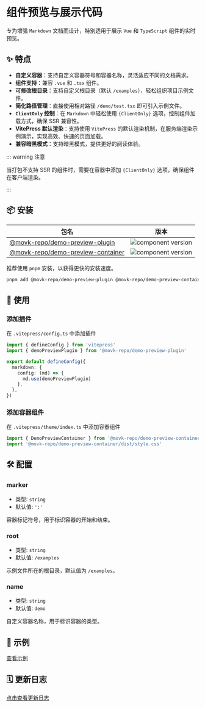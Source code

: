 # 组件预览与展示代码

专为增强 `Markdown` 文档而设计，特别适用于展示 `Vue` 和 `TypeScript` 组件的实时预览。

## ✨ 特点

- **自定义容器**：支持自定义容器符号和容器名称，灵活适应不同的文档需求。
- **组件支持**：兼容 `.vue` 和 `.tsx` 组件。
- **可修改根目录**：支持自定义根目录（默认 `/examples`），轻松组织项目示例文件。
- **简化路径管理**：直接使用相对路径 `/demo/test.tsx` 即可引入示例文件。
- **`ClientOnly` 控制**：在 `Markdown` 中轻松使用 `{ClientOnly}` 选项，控制组件加载方式，确保 SSR 兼容性。
- **VitePress 默认渲染**：支持使用 `VitePress` 的默认渲染机制，在服务端渲染示例演示，实现高效、快速的页面加载。
- **兼容暗黑模式**：支持暗黑模式，提供更好的阅读体验。

::: warning 注意

当打包不支持 SSR 的组件时，需要在容器中添加 `{ClientOnly}` 选项，确保组件在客户端渲染。

:::

## 📦 安装

| 包名                                                                                                 | 版本                                                                             |
| ---------------------------------------------------------------------------------------------------- | -------------------------------------------------------------------------------- |
| [@movk-repo/demo-preview-plugin](https://www.npmjs.com/package/@movk-repo/demo-preview-plugin)       | ![component version](https://badgen.net/npm/v/@movk-repo/demo-preview-plugin)    |
| [@movk-repo/demo-preview-container](https://www.npmjs.com/package/@movk-repo/demo-preview-container) | ![component version](https://badgen.net/npm/v/@movk-repo/demo-preview-container) |

推荐使用 `pnpm` 安装，以获得更快的安装速度。

```bash
pnpm add @movk-repo/demo-preview-plugin @movk-repo/demo-preview-container
```

## 🚀 使用

### 添加插件

在 `.vitepress/config.ts` 中添加插件

```ts twoslash
import { defineConfig } from 'vitepress'
import { demoPreviewPlugin } from '@movk-repo/demo-preview-plugin'

export default defineConfig({
  markdown: {
    config: (md) => {
      md.use(demoPreviewPlugin)
    },
  },
})
```

### 添加容器组件

在 `.vitepress/theme/index.ts` 中添加容器组件

```ts twoslash
import { DemoPreviewContainer } from '@movk-repo/demo-preview-container'
import '@movk-repo/demo-preview-container/dist/style.css'
```

## 🛠️ 配置

### marker

- 类型: `string`
- 默认值: `':'`

容器标记符号，用于标识容器的开始和结束。

### root

- 类型: `string`
- 默认值: `/examples`

示例文件所在的根目录，默认值为 `/examples`。

### name

- 类型: `string`
- 默认值: `demo`

自定义容器名称，用于标识容器的类型。

## 📝 示例

[查看示例](https://mhaibaraai.github.io/zh/guide/vitepress-demo-preview#%F0%9F%93%9D-%E7%A4%BA%E4%BE%8B)

## 🗓️ 更新日志

[点击查看更新日志](https://mhaibaraai.github.io/zh/guide/vitepress-demo-preview#%F0%9F%97%93%EF%B8%8F-%E6%9B%B4%E6%96%B0%E6%97%A5%E5%BF%97)
